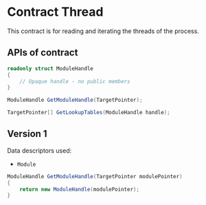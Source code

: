 # Contract Thread

This contract is for reading and iterating the threads of the process.

## APIs of contract

``` csharp
readonly struct ModuleHandle
{
    // Opaque handle - no public members
}
```

``` csharp
ModuleHandle GetModuleHandle(TargetPointer);

TargetPointer[] GetLookupTables(ModuleHandle handle);
```

## Version 1

Data descriptors used:
- `Module`

``` csharp
ModuleHandle GetModuleHandle(TargetPointer modulePointer)
{
    return new ModuleHandle(modulePointer);
}
```
